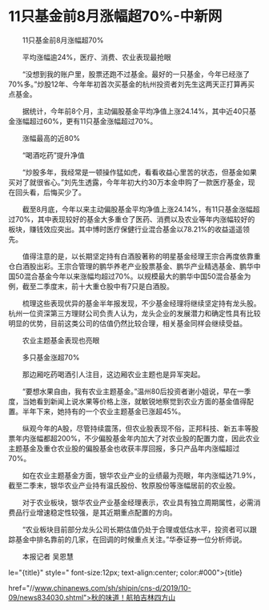 # 11只基金前8月涨幅超70%-中新网

　　11只基金前8月涨幅超70%

　　平均涨幅逾24%，医疗、消费、农业表现最抢眼

　　“没想到我的账户里，股票还跑不过基金。最好的一只基金，今年已经涨了70%多。”炒股12年、今年年初首次买基金的杭州投资者刘先生这两天正打算再买点基金。

　　据统计，今年前8个月，主动偏股基金平均净值上涨24.14%，其中近40只基金涨幅超过60%，更有11只基金涨幅超过70%。

　　涨幅最高的近80%

　　“喝酒吃药”提升净值

　　“炒股多年，我经常是一顿操作猛如虎，看看收益心里苦的状态，但基金如果买对了就很省心。”刘先生透露，今年年初大约30万本金申购了一款医疗基金，现在回头看，后悔买少了。

　　截至8月底，今年以来主动偏股基金平均净值上涨24.14%，有11只基金涨幅超过70%，其中表现较好的基金大多重仓了医药、消费以及农业等年内涨幅较好的板块，赚钱效应突出。其中博时医疗保健行业混合基金以78.21%的收益遥遥领先。

　　值得注意的是，以长期坚定持有白酒股著称的明星基金经理王宗合再度依靠重仓白酒股出彩。王宗合管理的鹏华养老产业股票基金、鹏华产业精选基金、鹏华中国50混合基金今年以来涨幅均超过70%。以规模最大的鹏华中国50混合基金为例，截至二季度末，前十大重仓股中有7只是白酒股。

　　梳理这些表现优异的基金半年报发现，不少基金经理将继续坚定持有龙头股。杭州一位资深第三方理财公司负责人认为，龙头企业的发展潜力和确定性具有比较明显的优势，目前这类公司的估值仍然比较合理，相关基金同样会继续受益。

　　农业主题基金表现也亮眼

　　多只基金涨超70%

　　那边厢吃药喝酒引人注目，这边厢农业主题也是异军突起。

　　“要想水果自由，我有农业主题基金。”温州80后投资者谢小姐说，早在一季度，当她看到新闻上说水果等价格上涨，就敏锐地察觉到农业方面的基金值得配置。半年下来，她持有的一个农业主题基金已涨超45%。

　　纵观今年的A股，尽管持续震荡，但农业股表现不俗，正邦科技、新五丰等股票年内涨幅都超200%，不少偏股基金年内加大了对农业股的配置力度，因此农业主题基金及重仓农业股的偏股基金也收获丰厚回报，多只产品年内涨幅超过70%。

　　如在农业主题基金方面，银华农业产业的业绩最为亮眼，年内涨幅达71.9%，截至二季末，银华农业产业持有温氏股份、牧原股份等涨幅居前的农业股。

　　对于农业板块，银华农业产业基金经理表示，农业具有独立周期属性，必需消费品行业增速稳定性较强，是其近期重点配置的方向。

　　“农业板块目前部分龙头公司长期估值仍处于合理或低估水平，投资者可以跟踪基金中排名靠前的几家，在回调的时候重点关注。”华泰证券一位分析师说。

　　本报记者 吴恩慧 

le="{title}" style=" font-size:12px; text-align:center; color:#000">{title}

href="//www.chinanews.com/sh/shipin/cns-d/2019/10-09/news834030.shtml">秋的味道！航拍吉林四方山
